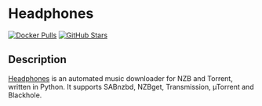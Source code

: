 # Headphones

[![Docker Pulls](https://img.shields.io/docker/pulls/linuxserver/headphones?style=flat-square&color=607D8B&label=docker%20pulls&logo=docker)](https://hub.docker.com/r/linuxserver/headphones)
[![GitHub Stars](https://img.shields.io/github/stars/linuxserver/docker-headphones?style=flat-square&color=607D8B&label=github%20stars&logo=github)](https://github.com/linuxserver/docker-headphones)

## Description

[Headphones](https://github.com/rembo10/headphones) is an automated music downloader for NZB and Torrent, written in Python. It supports SABnzbd, NZBget, Transmission, µTorrent and Blackhole.
